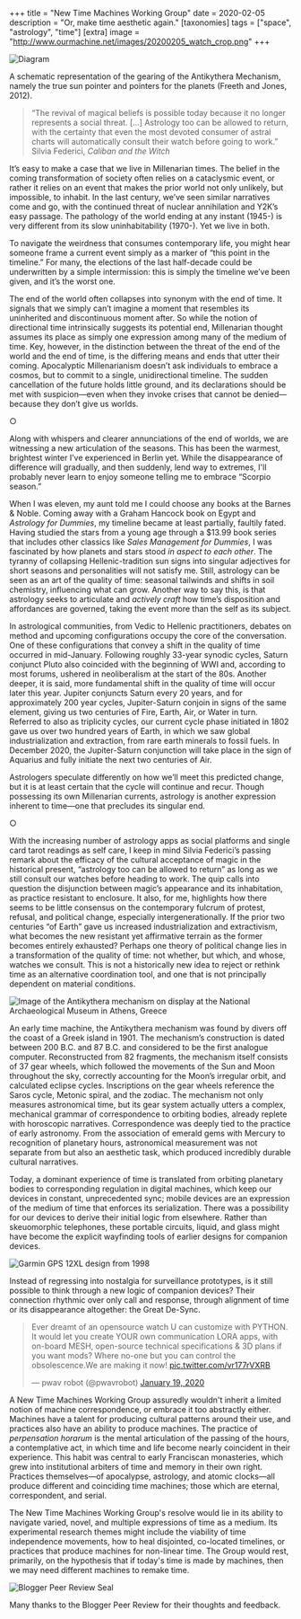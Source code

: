 +++
title = "New Time Machines Working Group"
date = 2020-02-05
description = "Or, make time aesthetic again."
[taxonomies]
tags = ["space", "astrology", "time"]
[extra]
image = "http://www.ourmachine.net/images/20200205_watch_crop.png"
+++

![Diagram](/images/20200205_ak_diagram.png)
<p id="caption">A schematic representation of the gearing of the Antikythera Mechanism, namely the true sun pointer and pointers for the planets (Freeth and Jones, 2012).</p>

> 	“The revival of magical beliefs is possible today because it no longer represents a social threat. [...] Astrology too can be allowed to return, with the certainty that even the most devoted consumer of astral charts will automatically consult their watch before going to work.”  
Silvia Federici, _Caliban and the Witch_

It’s easy to make a case that we live in Millenarian times. The belief in the coming transformation of society often relies on a cataclysmic event, or rather it relies on an event that makes the prior world not only unlikely, but impossible, to inhabit. In the last century, we’ve seen similar narratives come and go, with the continued threat of nuclear annihilation and Y2K’s easy passage. The pathology of the world ending at any instant (1945-) is very different from its slow uninhabitability (1970-). Yet we live in both.

To navigate the weirdness that consumes contemporary life, you might hear someone frame a current event simply as a marker of “this point in the timeline.” For many, the elections of the last half-decade could be underwritten by a simple intermission: this is simply the timeline we’ve been given, and it’s the worst one. 


The end of the world often collapses into synonym with the end of time. It signals that we simply can’t imagine a moment that resembles its uninherited and discontinuous moment after. So while the notion of directional time intrinsically suggests its potential end, Millenarian thought assumes its place as simply one expression among many of the medium of time. Key, however, in the distinction between the threat of the end of the world and the end of time, is the differing means and ends that utter their coming. Apocalyptic Millenarianism doesn’t ask individuals to embrace a cosmos, but to commit to a single, unidirectional timeline. The sudden cancellation of the future holds little ground, and its declarations should be met with suspicion—even when they invoke crises that cannot be denied—because they don’t give us worlds.

<p id="divider">&#9675;</p>

Along with whispers and clearer annunciations of the end of worlds, we are witnessing a new articulation of the seasons. This has been the warmest, brightest winter I’ve experienced in Berlin yet. While the disappearance of difference will gradually, and then suddenly, lend way to extremes, I'll probably never learn to enjoy someone telling me to embrace “Scorpio season.”

When I was eleven, my aunt told me I could choose any books at the Barnes & Noble. Coming away with a Graham Hancock book on Egypt and _Astrology for Dummies_, my timeline became at least partially, faultily fated. Having studied the stars from a young age through a $13.99 book series that includes other classics like _Sales Management for Dummies_,  I was fascinated by how planets and stars stood _in aspect to each other_. The tyranny of collapsing Hellenic-tradition sun signs into singular adjectives for short seasons and personalities will not satisfy me. Still, astrology can be seen as an art of the quality of time: seasonal tailwinds and shifts in soil chemistry, influencing what can grow. Another way to say this, is that astrology seeks to articulate and _actively craft_ how time’s disposition and affordances are governed, taking the event more than the self as its subject. 

In astrological communities, from Vedic to Hellenic practitioners, debates on method and upcoming configurations occupy the core of the conversation. One of these configurations that convey a shift in the quality of time occurred in mid-January. Following roughly 33-year synodic cycles, Saturn conjunct Pluto also coincided with the beginning of WWI and, according to most forums, ushered in neoliberalism at the start of the 80s. Another deeper, it is said, more fundamental shift in the quality of time will occur later this year. Jupiter conjuncts Saturn every 20 years, and for approximately 200 year cycles, Jupiter-Saturn conjoin in signs of the same element, giving us two centuries of Fire, Earth, Air, or Water in turn. Referred to also as triplicity cycles, our current cycle phase initiated in 1802 gave us over two hundred years of Earth, in which we saw global industrialization and extraction, from rare earth minerals to fossil fuels. In December 2020, the Jupiter-Saturn conjunction will take place in the sign of Aquarius and fully initiate the next two centuries of Air.

Astrologers speculate differently on how we’ll meet this predicted change, but it is at least certain that the cycle will continue and recur. Though possessing its own Millenarian currents, astrology is another expression inherent to time—one that precludes its singular end.

<p id="divider">&#9675;</p>
	
With the increasing number of astrology apps as social platforms and single card tarot readings as self care, I keep in mind Silvia Federici’s passing remark about the efficacy of the cultural acceptance of magic in the historical present, “astrology too can be allowed to return” as long as we still consult our watches before heading to work. The quip calls into question the disjunction between magic’s appearance and its inhabitation, as practice resistant to enclosure. It also, for me, highlights how there seems to be little consensus on the contemporary fulcrum of protest, refusal, and political change, especially intergenerationally. If the prior two centuries “of Earth” gave us increased industrialization and extractivism, what becomes the new resistant yet affirmative terrain as the former becomes entirely exhausted? Perhaps one theory of political change lies in a transformation of the quality of time: not whether, but which, and whose, watches we consult. This is not a historically new idea to reject or rethink time as an alternative coordination tool, and one that is not principally dependent on material conditions.

![Image of the Antikythera mechanism on display at the National Archaeological Museum in Athens, Greece](/images/20200205_ak.jpg)

An early time machine, the Antikythera mechanism was found by divers off the coast of a Greek island in 1901. The mechanism’s construction is dated between 200 B.C. and 87 B.C. and considered to be the first analogue computer. Reconstructed from 82 fragments, the mechanism itself consists of 37 gear wheels, which followed the movements of the Sun and Moon throughout the sky, correctly accounting for the Moon’s irregular orbit, and calculated eclipse cycles. Inscriptions on the gear wheels reference the Saros cycle, Metonic spiral, and the zodiac. The mechanism not only measures astronomical time, but its gear system actually utters a complex, mechanical grammar of correspondence to orbiting bodies, already replete with horoscopic narratives. Correspondence was deeply tied to the practice of early astronomy. From the association of emerald gems with Mercury to recognition of planetary hours, astronomical measurement was not separate from but also an aesthetic task, which produced incredibly durable cultural narratives.

Today, a dominant experience of time is translated from orbiting planetary bodies to corresponding regulation in digital machines, which keep our devices in constant, unprecedented sync; mobile devices are an expression of the medium of time that enforces its serialization. There was a possibility for our devices to derive their initial logic from elsewhere. Rather than skeuomorphic telephones, these portable circuits, liquid, and glass might have become the explicit wayfinding tools of earlier designs for companion devices. 

![Garmin GPS 12XL design from 1998](/images/20200205_gps.png)	

Instead of regressing into nostalgia for surveillance prototypes, is it still possible to think through a new logic of companion devices? Their connection rhythmic over only call and response, through alignment of time or its disappearance altogether: the Great De-Sync. 

<blockquote class="twitter-tweet"><p lang="en" dir="ltr">Ever dreamt of an opensource watch U can customize with PYTHON. It would let you create YOUR own communication LORA apps, with on-board MESH, open-source technical specifications &amp; 3D plans if you want mods? Where no-one but you can control the obsolescence.We are making it now! <a href="https://t.co/vr177rVXRB">pic.twitter.com/vr177rVXRB</a></p>&mdash; pwav robot (@pwavrobot) <a href="https://twitter.com/pwavrobot/status/1218920700582465538?ref_src=twsrc%5Etfw">January 19, 2020</a></blockquote> <script async src="https://platform.twitter.com/widgets.js" charset="utf-8"></script>

A New Time Machines Working Group assuredly wouldn't inherit a limited notion of machine correspondence, or embrace it too abstractly either.  Machines have a talent for producing cultural patterns around their use, and practices also have an ability to produce machines. The practice of _perpensation horarum_ is the mental articulation of the passing of the hours, a contemplative act, in which time and life become nearly coincident in their experience. This habit was central to early Franciscan monasteries, which grew into institutional arbiters of time and memory in their own right. Practices themselves—of apocalypse, astrology, and atomic clocks—all produce different and coinciding time machines; those which are eternal, correspondent, and serial.

The New Time Machines Working Group's resolve would lie in its ability to navigate varied, novel, and multiple expressions of time as a medium.  Its experimental research themes might include the viability of time independence movements, how to heal disjointed, co-located timelines, or practices that produce machines for non-linear time. The Group would rest, primarily, on the hypothesis that if today's time is made by machines, then we may need different machines to remake time. 

![Blogger Peer Review Seal](/images/BPR.png)
<p id="caption">Many thanks to the Blogger Peer Review for their thoughts and feedback.</p>
